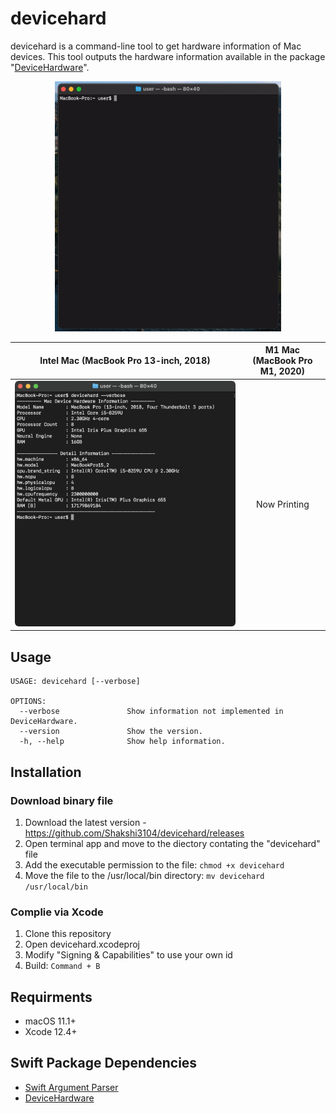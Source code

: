 # devicehard
devicehard is a command-line tool to get hardware information of Mac devices.  This tool outputs the hardware information available in the package "[DeviceHardware](https://github.com/Shakshi3104/DeviceHardware)".

<p align="center">
  <img src="materials/result_intel_mac_v1.gif" height=400 />
</p>

| Intel Mac (MacBook Pro 13-inch, 2018) | M1 Mac (MacBook Pro M1, 2020) |
| :----------------------: | :---------------------------: |
| ![](materials/result_intel_mac_v1.1.png) | Now Printing |

## Usage
```
USAGE: devicehard [--verbose]

OPTIONS:
  --verbose               Show information not implemented in DeviceHardware. 
  --version               Show the version.
  -h, --help              Show help information.
```

## Installation

### Download binary file
1. Download the latest version - https://github.com/Shakshi3104/devicehard/releases
2. Open terminal app and move to the diectory contating the "devicehard" file
3. Add the executable permission to the file: `chmod +x devicehard`
4. Move the file to the /usr/local/bin directory: `mv devicehard /usr/local/bin`

### Complie via Xcode
1. Clone this repository
2. Open devicehard.xcodeproj
3. Modify "Signing & Capabilities" to use your own id
4. Build: `Command + B`

## Requirments
- macOS 11.1+
- Xcode 12.4+

## Swift Package Dependencies

- [Swift Argument Parser](https://github.com/apple/swift-argument-parser)
- [DeviceHardware](https://github.com/Shakshi3104/DeviceHardware)

